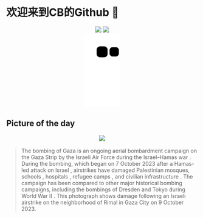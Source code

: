
# 欢迎来到CB的Github 👋

<div align="center">
  <img height="137px" src="https://github-readme-stats.vercel.app/api?username=SuperCB&show_icons=true&theme=radical" />
  <img height="137px" src="https://github-readme-stats.vercel.app/api/top-langs/?username=SuperCB&hide_title=true&hide_border=true&layout=compact&langs_count=6&text_color=000&icon_color=fff" />
</div>


<div align="center">
    <img src="./contribution-snake/github-contribution-grid-snake.svg" />
</div>



## Picture of the day
<div align="center">
  <img width=400px src="https://upload.wikimedia.org/wikipedia/commons/thumb/5/52/Damage_in_Gaza_Strip_during_the_October_2023_-_29.jpg/825px-Damage_in_Gaza_Strip_during_the_October_2023_-_29.jpg" />
</div>

>The  bombing of Gaza  is an ongoing aerial bombardment campaign on the  Gaza Strip  by the  Israeli Air Force  during the  Israel–Hamas war . During the bombing, which began on 7 October 2023 after  a Hamas-led attack on Israel , airstrikes have damaged Palestinian mosques,  schools ,  hospitals ,  refugee camps , and  civilian infrastructure . The campaign has been compared to other major historical bombing campaigns, including the  bombings of Dresden  and  Tokyo  during  World War II . This photograph shows damage following an Israeli airstrike on the neighborhood of  Rimal  in  Gaza City  on 9 October 2023.


